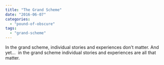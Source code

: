 ```yaml
---
title: "The Grand Scheme"
date: "2016-06-07"
categories: 
  - "pound-of-obscure"
tags: 
  - "grand-scheme"
---
```


In the grand scheme, individual stories and experiences don't matter. And yet...  in the grand scheme individual stories and experiences are all that matter.
